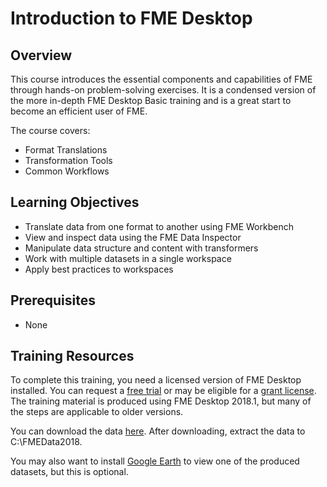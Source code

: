 # Introduction to FME Desktop

## Overview

This course introduces the essential components and capabilities of FME through hands-on problem-solving exercises. It is a condensed version of the more in-depth FME Desktop Basic training and is a great start to become an efficient user of FME.

The course covers:
- Format Translations
- Transformation Tools
- Common Workflows

## Learning Objectives

- Translate data from one format to another using FME Workbench
- View and inspect data using the FME Data Inspector
- Manipulate data structure and content with transformers
- Work with multiple datasets in a single workspace
- Apply best practices to workspaces

## Prerequisites
- None

## Training Resources

To complete this training, you need a licensed version of FME Desktop installed. You can request a [free trial](https://www.safe.com/fme/fme-desktop/trial-download/) or may be eligible for a [grant license](https://www.safe.com/free-fme-licenses/). The training material is produced using FME Desktop 2018.1, but many of the steps are applicable to older versions.

You can download the data [here](https://s3.amazonaws.com/FMEData/FMEData2018.zip). After downloading, extract the data to C:\FMEData2018.

You may also want to install [Google Earth](https://www.google.com/earth/) to view one of the produced datasets, but this is optional.
